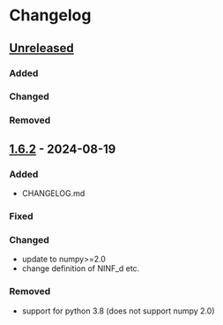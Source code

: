 # Changelog


## [Unreleased]

### Added


### Changed


### Removed


## [1.6.2] - 2024-08-19

### Added

- CHANGELOG.md

### Fixed

### Changed
- update to numpy>=2.0
- change definition of NINF_d etc.

### Removed
- support for python 3.8 (does not support numpy 2.0)



[unreleased]: https://github.com/MaxBo/cythonarrays/compare/v1.6.2...HEAD
[1.6.2]: https://github.com/MaxBo/cythonarrays/compare/v1.6.1...v1.6.2
[1.6.1]: https://github.com/MaxBo/cythonarrays/releases/tag/v1.6.1